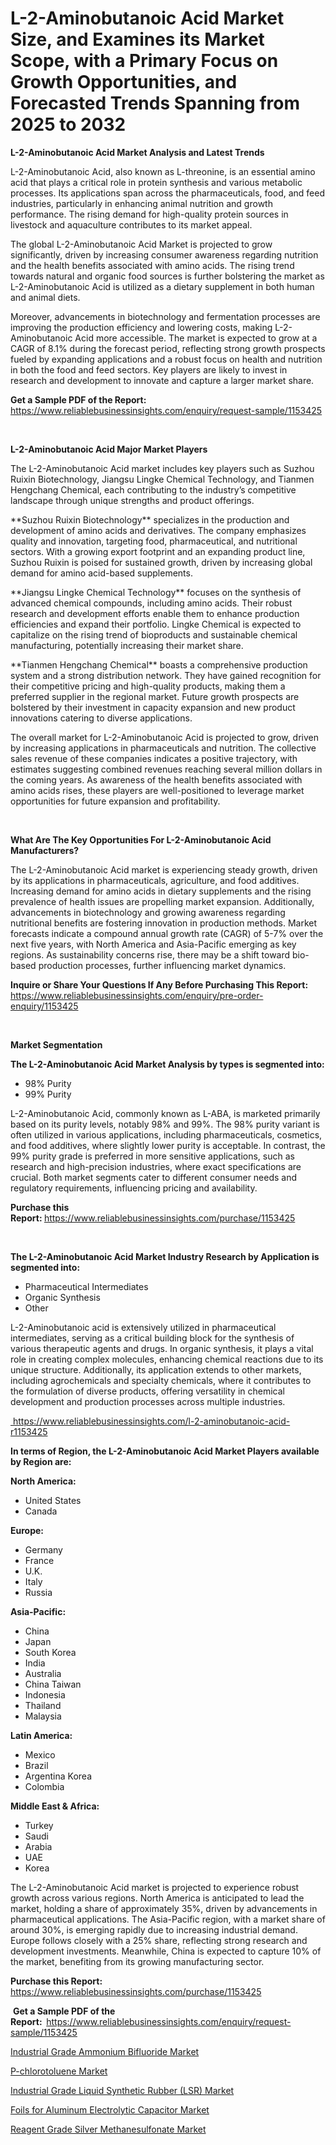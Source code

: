 <p><h1>L-2-Aminobutanoic Acid Market Size, and Examines its Market Scope, with a Primary Focus on Growth Opportunities, and Forecasted Trends Spanning from 2025 to 2032</h1></p><p><strong>L-2-Aminobutanoic Acid Market Analysis and Latest Trends</strong></p>
<p><p>L-2-Aminobutanoic Acid, also known as L-threonine, is an essential amino acid that plays a critical role in protein synthesis and various metabolic processes. Its applications span across the pharmaceuticals, food, and feed industries, particularly in enhancing animal nutrition and growth performance. The rising demand for high-quality protein sources in livestock and aquaculture contributes to its market appeal.</p><p>The global L-2-Aminobutanoic Acid Market is projected to grow significantly, driven by increasing consumer awareness regarding nutrition and the health benefits associated with amino acids. The rising trend towards natural and organic food sources is further bolstering the market as L-2-Aminobutanoic Acid is utilized as a dietary supplement in both human and animal diets.</p><p>Moreover, advancements in biotechnology and fermentation processes are improving the production efficiency and lowering costs, making L-2-Aminobutanoic Acid more accessible. The market is expected to grow at a CAGR of 8.1% during the forecast period, reflecting strong growth prospects fueled by expanding applications and a robust focus on health and nutrition in both the food and feed sectors. Key players are likely to invest in research and development to innovate and capture a larger market share.</p></p>
<p><strong>Get a Sample PDF of the Report:&nbsp;</strong> <a href="https://www.reliablebusinessinsights.com/enquiry/request-sample/1153425?utm_campaign=97&utm_medium=2&utm_source=Github&utm_content=ia&utm_term=04042025&utm_id=l-2-aminobutanoic-acid">https://www.reliablebusinessinsights.com/enquiry/request-sample/1153425</a></p>
<p>&nbsp;</p>
<p><strong>L-2-Aminobutanoic Acid Major Market Players</strong></p>
<p><p>The L-2-Aminobutanoic Acid market includes key players such as Suzhou Ruixin Biotechnology, Jiangsu Lingke Chemical Technology, and Tianmen Hengchang Chemical, each contributing to the industry’s competitive landscape through unique strengths and product offerings.</p><p>**Suzhou Ruixin Biotechnology** specializes in the production and development of amino acids and derivatives. The company emphasizes quality and innovation, targeting food, pharmaceutical, and nutritional sectors. With a growing export footprint and an expanding product line, Suzhou Ruixin is poised for sustained growth, driven by increasing global demand for amino acid-based supplements.</p><p>**Jiangsu Lingke Chemical Technology** focuses on the synthesis of advanced chemical compounds, including amino acids. Their robust research and development efforts enable them to enhance production efficiencies and expand their portfolio. Lingke Chemical is expected to capitalize on the rising trend of bioproducts and sustainable chemical manufacturing, potentially increasing their market share.</p><p>**Tianmen Hengchang Chemical** boasts a comprehensive production system and a strong distribution network. They have gained recognition for their competitive pricing and high-quality products, making them a preferred supplier in the regional market. Future growth prospects are bolstered by their investment in capacity expansion and new product innovations catering to diverse applications.</p><p>The overall market for L-2-Aminobutanoic Acid is projected to grow, driven by increasing applications in pharmaceuticals and nutrition. The collective sales revenue of these companies indicates a positive trajectory, with estimates suggesting combined revenues reaching several million dollars in the coming years. As awareness of the health benefits associated with amino acids rises, these players are well-positioned to leverage market opportunities for future expansion and profitability.</p></p>
<p>&nbsp;</p>
<p><strong>What Are The Key Opportunities For L-2-Aminobutanoic Acid Manufacturers?</strong></p>
<p><p>The L-2-Aminobutanoic Acid market is experiencing steady growth, driven by its applications in pharmaceuticals, agriculture, and food additives. Increasing demand for amino acids in dietary supplements and the rising prevalence of health issues are propelling market expansion. Additionally, advancements in biotechnology and growing awareness regarding nutritional benefits are fostering innovation in production methods. Market forecasts indicate a compound annual growth rate (CAGR) of 5-7% over the next five years, with North America and Asia-Pacific emerging as key regions. As sustainability concerns rise, there may be a shift toward bio-based production processes, further influencing market dynamics.</p></p>
<p><strong>Inquire or Share Your Questions If Any Before Purchasing This Report:</strong> <a href="https://www.reliablebusinessinsights.com/enquiry/pre-order-enquiry/1153425?utm_campaign=97&utm_medium=2&utm_source=Github&utm_content=ia&utm_term=04042025&utm_id=l-2-aminobutanoic-acid">https://www.reliablebusinessinsights.com/enquiry/pre-order-enquiry/1153425</a></p>
<p>&nbsp;</p>
<p><strong>Market Segmentation</strong></p>
<p><strong>The L-2-Aminobutanoic Acid Market Analysis by types is segmented into:</strong></p>
<p><ul><li>98% Purity</li><li>99% Purity</li></ul></p>
<p><p>L-2-Aminobutanoic Acid, commonly known as L-ABA, is marketed primarily based on its purity levels, notably 98% and 99%. The 98% purity variant is often utilized in various applications, including pharmaceuticals, cosmetics, and food additives, where slightly lower purity is acceptable. In contrast, the 99% purity grade is preferred in more sensitive applications, such as research and high-precision industries, where exact specifications are crucial. Both market segments cater to different consumer needs and regulatory requirements, influencing pricing and availability.</p></p>
<p><strong>Purchase this Report:&nbsp;</strong><a href="https://www.reliablebusinessinsights.com/purchase/1153425?utm_campaign=97&utm_medium=2&utm_source=Github&utm_content=ia&utm_term=04042025&utm_id=l-2-aminobutanoic-acid">https://www.reliablebusinessinsights.com/purchase/1153425</a></p>
<p>&nbsp;</p>
<p><strong>The L-2-Aminobutanoic Acid Market Industry Research by Application is segmented into:</strong></p>
<p><ul><li>Pharmaceutical Intermediates</li><li>Organic Synthesis</li><li>Other</li></ul></p>
<p><p>L-2-Aminobutanoic acid is extensively utilized in pharmaceutical intermediates, serving as a critical building block for the synthesis of various therapeutic agents and drugs. In organic synthesis, it plays a vital role in creating complex molecules, enhancing chemical reactions due to its unique structure. Additionally, its application extends to other markets, including agrochemicals and specialty chemicals, where it contributes to the formulation of diverse products, offering versatility in chemical development and production processes across multiple industries.</p></p>
<p><a href="https://www.reliablebusinessinsights.com/l-2-aminobutanoic-acid-r1153425?utm_campaign=97&utm_medium=2&utm_source=Github&utm_content=ia&utm_term=04042025&utm_id=l-2-aminobutanoic-acid">&nbsp;https://www.reliablebusinessinsights.com/l-2-aminobutanoic-acid-r1153425</a></p>
<p><strong>In terms of Region, the L-2-Aminobutanoic Acid Market Players available by Region are:</strong></p>
<p>
    <p> <strong> North America: </strong>
        <ul>
            <li>United States</li>
            <li>Canada</li>
        </ul>
        </p> 
    <p> <strong> Europe: </strong>
        <ul>
            <li>Germany</li>
            <li>France</li>
            <li>U.K.</li>
            <li>Italy</li>
            <li>Russia</li>
        </ul>
        </p> 
    <p> <strong> Asia-Pacific: </strong>
        <ul>
            <li>China</li>
            <li>Japan</li>
            <li>South Korea</li>
            <li>India</li>
            <li>Australia</li>
            <li>China Taiwan</li>
            <li>Indonesia</li>
            <li>Thailand</li>
            <li>Malaysia</li>
        </ul>
        </p> 
    <p> <strong> Latin America: </strong>
        <ul>
            <li>Mexico</li>
            <li>Brazil</li>
            <li>Argentina Korea</li>
            <li>Colombia</li>
        </ul>
        </p> 
    <p> <strong> Middle East & Africa: </strong>
        <ul>
            <li>Turkey</li>
            <li>Saudi</li>
            <li>Arabia</li>
            <li>UAE</li>
            <li>Korea</li>
        </ul>
    </p>
    </p>
<p><p>The L-2-Aminobutanoic Acid market is projected to experience robust growth across various regions. North America is anticipated to lead the market, holding a share of approximately 35%, driven by advancements in pharmaceutical applications. The Asia-Pacific region, with a market share of around 30%, is emerging rapidly due to increasing industrial demand. Europe follows closely with a 25% share, reflecting strong research and development investments. Meanwhile, China is expected to capture 10% of the market, benefiting from its growing manufacturing sector.</p></p>
<p><strong>Purchase this Report: </strong><a href="https://www.reliablebusinessinsights.com/purchase/1153425?utm_campaign=97&utm_medium=2&utm_source=Github&utm_content=ia&utm_term=04042025&utm_id=l-2-aminobutanoic-acid">https://www.reliablebusinessinsights.com/purchase/1153425</a></p>
<p>&nbsp;<strong>Get a Sample PDF of the Report:&nbsp;&nbsp;</strong><a href="https://www.reliablebusinessinsights.com/enquiry/request-sample/1153425?utm_campaign=97&utm_medium=2&utm_source=Github&utm_content=ia&utm_term=04042025&utm_id=l-2-aminobutanoic-acid">https://www.reliablebusinessinsights.com/enquiry/request-sample/1153425</a></p>
<p><strong></strong></p>
<p><p><a href="https://github.com/gummaarmel83/Market-Research-Report-List-1/blob/main/industrial-grade-ammonium-bifluoride-market.md?utm_campaign=97&utm_medium=2&utm_source=Github&utm_content=ia&utm_term=04042025&utm_id=l-2-aminobutanoic-acid">Industrial Grade Ammonium Bifluoride Market</a></p><p><a href="https://github.com/akitamegge65/Market-Research-Report-List-1/blob/main/p-chlorotoluene-market.md?utm_campaign=97&utm_medium=2&utm_source=Github&utm_content=ia&utm_term=04042025&utm_id=l-2-aminobutanoic-acid">P-chlorotoluene Market</a></p><p><a href="https://github.com/benasjuettk3/Market-Research-Report-List-1/blob/main/industrial-grade-liquid-synthetic-rubber-lsr-market.md?utm_campaign=97&utm_medium=2&utm_source=Github&utm_content=ia&utm_term=04042025&utm_id=l-2-aminobutanoic-acid">Industrial Grade Liquid Synthetic Rubber (LSR) Market</a></p><p><a href="https://github.com/widlerumland/Market-Research-Report-List-1/blob/main/foils-for-aluminum-electrolytic-capacitor-market.md?utm_campaign=97&utm_medium=2&utm_source=Github&utm_content=ia&utm_term=04042025&utm_id=l-2-aminobutanoic-acid">Foils for Aluminum Electrolytic Capacitor Market</a></p><p><a href="https://github.com/uldularido/Market-Research-Report-List-1/blob/main/reagent-grade-silver-methanesulfonate-market.md?utm_campaign=97&utm_medium=2&utm_source=Github&utm_content=ia&utm_term=04042025&utm_id=l-2-aminobutanoic-acid">Reagent Grade Silver Methanesulfonate Market</a></p></p>